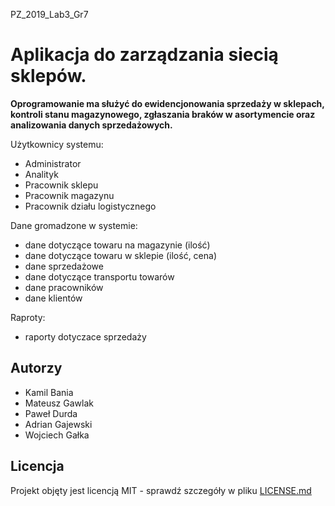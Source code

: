 PZ_2019_Lab3_Gr7

# Aplikacja do zarządzania siecią sklepów.

**Oprogramowanie ma służyć do ewidencjonowania sprzedaży w sklepach, kontroli stanu magazynowego, zgłaszania braków w asortymencie oraz analizowania danych sprzedażowych.**

Użytkownicy systemu:
  * Administrator
  * Analityk
  * Pracownik sklepu
  * Pracownik magazynu
  * Pracownik działu logistycznego

Dane gromadzone w systemie:
  * dane dotyczące towaru na magazynie (ilość)
  * dane dotyczące towaru w sklepie (ilość, cena)
  * dane sprzedażowe
  * dane dotyczące transportu towarów
  * dane pracowników
  * dane klientów

Raproty:
  * raporty dotyczace sprzedaży
  
## Autorzy
* Kamil Bania
* Mateusz Gawlak
* Paweł Durda
* Adrian Gajewski
* Wojciech Gałka

## Licencja

Projekt objęty jest licencją MIT - sprawdź szczegóły w pliku [LICENSE.md](google.pl)
